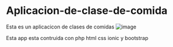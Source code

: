 # Aplicacion-de-clase-de-comida
Esta es un aplicacicon de clases de comidas
![image](https://github.com/user-attachments/assets/0753a9fd-0b00-4a90-898c-7d3821bd261b)

Esta app esta contruida con php html css ionic y bootstrap 

